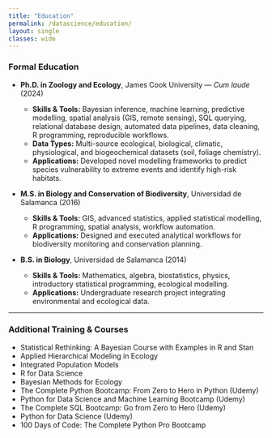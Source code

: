 ```yaml
---
title: "Education"
permalink: /datascience/education/
layout: single
classes: wide
---
```


### Formal Education

- **Ph.D. in Zoology and Ecology**, James Cook University — *Cum laude* (2024)  
  - **Skills & Tools:** Bayesian inference, machine learning, predictive modelling, spatial analysis (GIS, remote sensing), SQL querying, relational database design, automated data pipelines, data cleaning, R programming, reproducible workflows.  
  - **Data Types:** Multi-source ecological, biological, climatic, physiological, and biogeochemical datasets (soil, foliage chemistry).  
  - **Applications:** Developed novel modelling frameworks to predict species vulnerability to extreme events and identify high-risk habitats.  

- **M.S. in Biology and Conservation of Biodiversity**, Universidad de Salamanca (2016)  
  - **Skills & Tools:** GIS, advanced statistics, applied statistical modelling, R programming, spatial analysis, workflow automation.  
  - **Applications:** Designed and executed analytical workflows for biodiversity monitoring and conservation planning.  

- **B.S. in Biology**, Universidad de Salamanca (2014)  
  - **Skills & Tools:** Mathematics, algebra, biostatistics, physics, introductory statistical programming, ecological modelling.  
  - **Applications:** Undergraduate research project integrating environmental and ecological data.  

---

### Additional Training & Courses

- Statistical Rethinking: A Bayesian Course with Examples in R and Stan  
- Applied Hierarchical Modeling in Ecology  
- Integrated Population Models  
- R for Data Science  
- Bayesian Methods for Ecology 
- The Complete Python Bootcamp: From Zero to Hero in Python (Udemy)
- Python for Data Science and Machine Learning Bootcamp (Udemy)
- The Complete SQL Bootcamp: Go from Zero to Hero (Udemy)
- Python for Data Science (Udemy)
- 100 Days of Code: The Complete Python Pro Bootcamp

